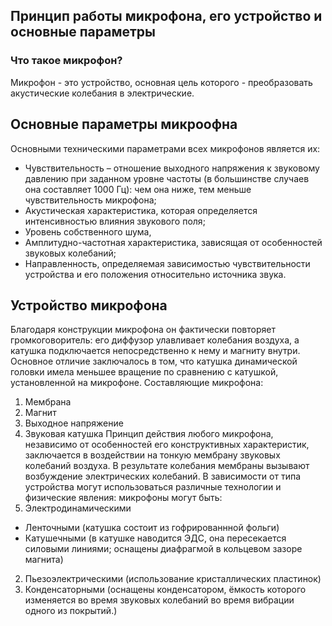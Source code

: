 ## Принцип работы микрофона, его устройство и основные параметры
### Что такое микрофон?
Микрофон - это устройство, основная цель которого - преобразовать акустические колебания в электрические.
## Основные параметры микроофна
Основными техническими параметрами всех микрофонов является их:
- Чувствительность – отношение выходного напряжения к звуковому давлению при заданном уровне частоты (в большинстве случаев она составляет 1000 Гц): чем она ниже, тем меньше чувствительность микрофона;
- Акустическая характеристика, которая определяется интенсивностью влияния звукового поля;
- Уровень собственного шума,
- Амплитудно-частотная характеристика, зависящая от особенностей звуковых колебаний;
- Направленность, определяемая зависимостью чувствительности устройства и его положения относительно источника звука.
## Устройство микрофона
Благодаря конструкции микрофона он фактически повторяет громкоговоритель: его диффузор улавливает колебания воздуха, а катушка подключается непосредственно к нему и магниту внутри. Основное отличие заключалось в том, что катушка динамической головки имела меньшее вращение по сравнению с катушкой, установленной на микрофоне.
Составляющие микрофона:
1. Мембрана
2. Магнит
3. Выходное напряжение
4. Звуковая катушка
 Принцип действия любого микрофона, независимо от особенностей его конструктивных характеристик, заключается в воздействии на тонкую мембрану звуковых колебаний воздуха. В результате колебания мембраны вызывают возбуждение электрических колебаний. В зависимости от типа устройства могут использоваться различные технологии и физические явления: микрофоны могут быть:
 1. Электродинамическими
 - Ленточными (катушка состоит из гофрированнной фольги)
 - Катушечными (в катушке наводится ЭДС, она пересекается силовыми линиями; оснащены диафрагмой в кольцевом зазоре магнита)
 2. Пьезоэлектрическими (использование кристаллических пластинок)
 3. Конденсаторными (оснащены конденсатором, ёмкость которого изменяется во время звуковых колебаний во время вибрации одного из покрытий.)

